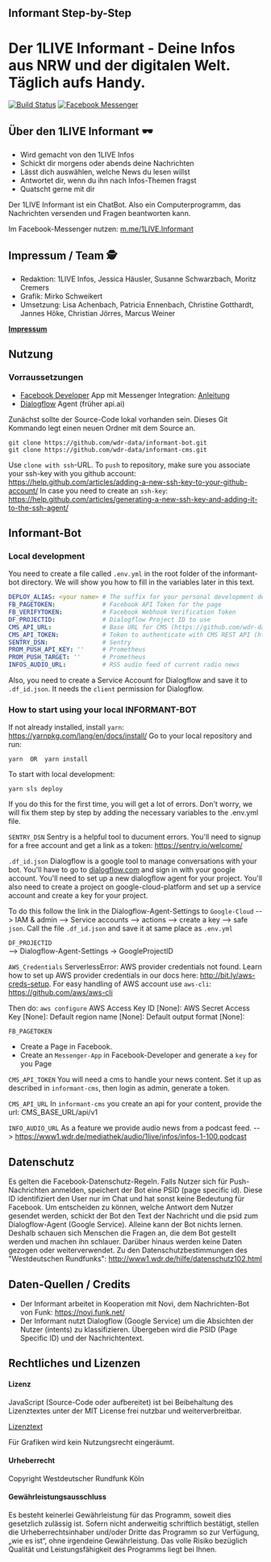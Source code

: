 Informant Step-by-Step
---
# Der 1LIVE Informant - Deine Infos aus NRW und der digitalen Welt. Täglich aufs Handy.


[![Build Status](https://travis-ci.org/wdr-data/informant-bot.svg?branch=master)](https://travis-ci.org/wdr-data/informant-bot)
[![Facebook Messenger](https://img.shields.io/badge/Facebook-Messenger-blue.svg)](https://m.me/1LIVE.Informant)

## Über den 1LIVE Informant 🕶️

- Wird gemacht von den 1LIVE Infos
- Schickt dir morgens oder abends deine Nachrichten
- Lässt dich auswählen, welche News du lesen willst
- Antwortet dir, wenn du ihn nach Infos-Themen fragst
- Quatscht gerne mit dir

Der 1LIVE Informant ist ein ChatBot. Also ein Computerprogramm, das Nachrichten versenden und Fragen beantworten kann.

Im Facebook-Messenger nutzen: [m.me/1LIVE.Informant](https://m.me/1LIVE.Informant)

## Impressum / Team 🕵️

- Redaktion: 1LIVE Infos, Jessica Häusler, Susanne Schwarzbach, Moritz Cremers
- Grafik: Mirko Schweikert
- Umsetzung: Lisa Achenbach, Patricia Ennenbach, Christine Gotthardt, Jannes Höke, Christian Jörres, Marcus Weiner

[**Impressum**](https://www1.wdr.de/radio/1live/einslive-impressum-100.html)


## Nutzung

### Vorraussetzungen

- [Facebook Developer](https://developer.facebook.com/) App mit Messenger Integration: [Anleitung](https://developers.facebook.com/docs/messenger-platform/getting-started/app-setup)
- [Dialogflow](https://dialogflow.com/) Agent (früher api.ai)

Zunächst sollte der Source-Code lokal vorhanden sein. Dieses Git Kommando legt einen neuen Ordner mit dem Source an.

```
git clone https://github.com/wdr-data/informant-bot.git
git clone https://github.com/wdr-data/informant-cms.git
```

Use `clone with ssh`-URL. 
To `push` to repository, make sure you associate your ssh-key with you github account: https://help.github.com/articles/adding-a-new-ssh-key-to-your-github-account/
In case you need to create an 
`ssh-key`: https://help.github.com/articles/generating-a-new-ssh-key-and-adding-it-to-the-ssh-agent/


## Informant-Bot

### Local development

You need to create a file called `.env.yml` in the root folder of the informant-bot directory. 
We will show you how to fill in the variables later in this text.

```yml
DEPLOY_ALIAS: <your name> # The suffix for your personal development deployment
FB_PAGETOKEN:             # Facebook API Token for the page
FB_VERIFYTOKEN:           # Facebook Webhook Verification Token
DF_PROJECTID:             # Dialogflow Project ID to use
CMS_API_URL:              # Base URL for CMS (https://github.com/wdr-data/tim-cms) REST API (with trailing slash)
CMS_API_TOKEN:            # Token to authenticate with CMS REST API (http://www.django-rest-framework.org/api-guide/authentication/#tokenauthentication)
SENTRY_DSN:               # Sentry
PROM_PUSH_API_KEY: ''     # Prometheus
PROM_PUSH_TARGET: ''      # Prometheus
INFOS_AUDIO_URL:          # RSS audio feed of current radio news
```

Also, you need to create a Service Account for Dialogflow and save it to `.df_id.json`. It needs the `client` permission for Dialogflow.

### How to start using your local INFORMANT-BOT

If not already installed, install `yarn`: https://yarnpkg.com/lang/en/docs/install/
Go to your local repository and run:

```
yarn  OR  yarn install
```

To start with local development: 
```
yarn sls deploy
```
If you do this for the first time, you will get a lot of errors. Don't worry, we will fix them step by step by adding the necessary variables to the .env.yml file.

`SENTRY_DSN` 
Sentry is a helpful tool to ducument errors. You'll need to signup for a free account and get a link as a token: 
https://sentry.io/welcome/ 

`.df_id.json` 
Dialogflow is a google tool to manage conversations with your bot. 
You'll have to go to [dialogflow.com](https://dialogflow.com/) and sign in with your google account. 
You'll need to set up a new dialogflow agent for your project.
You'll also need to create a project on google-cloud-platform and set up a service account and create a key for your project.

To do this follow the link in the Dialogflow-Agent-Settings to `Google-Cloud` 
--> IAM & admin 
--> Service accounts 
--> actions 
--> create a key 
--> safe `json`. Call the file `.df_id.json` and save it at same place as `.env.yml`

`DF_PROJECTID`  
--> Dialogflow-Agent-Settings -> GoogleProjectID

`AWS_Credentials`
ServerlessError: AWS provider credentials not found. Learn how to set up AWS provider credentials in our docs here: <http://bit.ly/aws-creds-setup>.
For easy handling of AWS account use `aws-cli`: https://github.com/aws/aws-cli

Then do:
```aws configure```
AWS Access Key ID [None]: 
AWS Secret Access Key [None]: 
Default region name [None]:
Default output format [None]:

`FB_PAGETOKEN`
- Create a Page in Facebook.
- Create an `Messenger-App` in Facebook-Developer and generate a `key` for you Page

`CMS_API_TOKEN` 
You will need a cms to handle your news content. Set it up as described in ```informant-cms```, then login as admin, generate a token. 

`CMS_API_URL`
In `informant-cms` you create an api for your content, provide the url:
CMS_BASE_URL/api/v1 

`INFO_AUDIO_URL` 
As a feature we provide audio news from a podcast feed.
--> https://www1.wdr.de/mediathek/audio/1live/infos/infos-1-100.podcast


## Datenschutz
Es gelten die Facebook-Datenschutz-Regeln. Falls Nutzer sich für Push-Nachrichten anmelden, speichert der Bot eine PSID (page specific id). Diese ID identifiziert den User nur im Chat und hat sonst keine Bedeutung für Facebook.
Um entscheiden zu können, welche Antwort dem Nutzer gesendet werden, schickt der Bot den Text der Nachricht und die psid zum Dialogflow-Agent (Google Service).
Alleine kann der Bot nichts lernen. Deshalb schauen sich Menschen die Fragen an, die dem Bot gestellt werden und machen ihn schlauer.
Darüber hinaus werden keine Daten gezogen oder weiterverwendet.
Zu den Datenschutzbestimmungen des "Westdeutschen Rundfunks": http://www1.wdr.de/hilfe/datenschutz102.html

## Daten-Quellen / Credits
- Der Informant arbeitet in Kooperation mit Novi, dem Nachrichten-Bot von Funk: https://novi.funk.net/
- Der Informant nutzt Dialogflow (Google Service) um die Absichten der Nutzer (intents) zu klassifizieren. Übergeben wird die PSID (Page Specific ID) und der Nachrichtentext.

## Rechtliches und Lizenzen

#### Lizenz

JavaScript (Source-Code oder aufbereitet) ist bei Beibehaltung des Lizenztextes unter der MIT License frei nutzbar und weiterverbreitbar.

[Lizenztext](LICENSE.md)

Für Grafiken wird kein Nutzungsrecht eingeräumt.

#### Urheberrecht

Copyright Westdeutscher Rundfunk Köln


#### Gewährleistungsausschluss
Es besteht keinerlei Gewährleistung für das Programm, soweit dies gesetzlich zulässig ist. Sofern nicht anderweitig schriftlich bestätigt, stellen die Urheberrechtsinhaber und/oder Dritte das Programm so zur Verfügung, „wie es ist“, ohne irgendeine Gewährleistung. Das volle Risiko bezüglich Qualität und Leistungsfähigkeit des Programms liegt bei Ihnen.